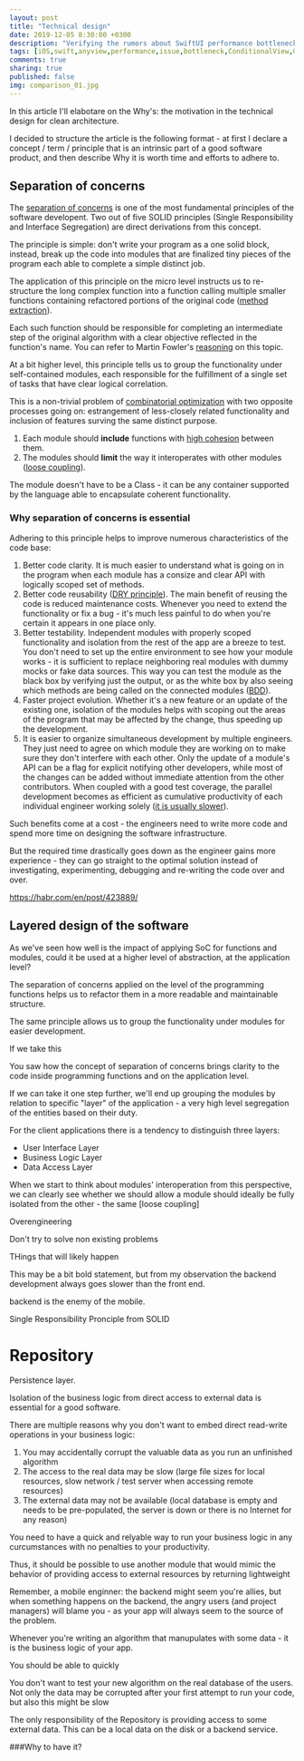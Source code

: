 ```yaml
---
layout: post
title: "Technical design"
date: 2019-12-05 8:30:00 +0300
description: "Verifying the rumors about SwiftUI performance bottlenecks"
tags: [iOS,swift,anyview,performance,issue,bottleneck,ConditionalView,Group,equatable,EquatableView]
comments: true
sharing: true
published: false
img: comparison_01.jpg
---
```



In this article I'll elabotare on the Why's: the motivation in the technical design for clean architecture.

I decided to structure the article is the following format - at first I declare a concept / term / principle that is an intrinsic part of a good software product, and then describe Why it is worth time and efforts to adhere to.

## Separation of concerns

The [separation of concerns](https://en.wikipedia.org/wiki/Separation_of_concerns) is one of the most fundamental principles of the software developent. Two out of five SOLID principles (Single Responsibility and Interface Segregation) are direct derivations from this concept.

The principle is simple: don't write your program as a one solid block, instead, break up the code into modules that are finalized tiny pieces of the program each able to complete a simple distinct job.

The application of this principle on the micro level instructs us to re-structure the long complex function into a function calling multiple smaller functions containing refactored portions of the original code ([method extraction](https://refactoring.guru/extract-method)).

Each such function should be responsible for completing an intermediate step of the original algorithm with a clear objective reflected in the function's name. You can refer to Martin Fowler's [reasoning](https://martinfowler.com/bliki/FunctionLength.html) on this topic.

At a bit higher level, this principle tells us to group the functionality under self-contained modules, each responsible for the fulfillment of a single set of tasks that have clear logical correlation.

This is a non-trivial problem of [combinatorial optimization](https://en.wikipedia.org/wiki/Combinatorial_optimization) with two opposite processes going on: estrangement of less-closely related functionality and inclusion of features surving the same distinct purpose. 

1. Each module should **include** functions with [high cohesion](https://en.wikipedia.org/wiki/Cohesion_(computer_science)) between them.
2. The modules should **limit** the way it interoperates with other modules ([loose coupling](https://en.wikipedia.org/wiki/Coupling_(computer_programming))).

The module doesn't have to be a Class - it can be any container supported by the language able to encapsulate coherent functionality.

### Why separation of concerns is essential

Adhering to this principle helps to improve numerous characteristics of the code base:

1. Better code clarity. It is much easier to understand what is going on in the program when each module has a consize and clear API with logically scoped set of methods.
2. Better code reusability ([DRY principle](https://en.wikipedia.org/wiki/Don%27t_repeat_yourself)). The main benefit of reusing the code is reduced maintenance costs. Whenever you need to extend the functionality or fix a bug - it's much less painful to do when you're certain it appears in one place only.
3. Better testability. Independent modules with properly scoped functionality and isolation from the rest of the app are a breeze to test. You don't need to set up the entire environment to see how your module works - it is sufficient to replace neighboring real modules with dummy mocks or fake data sources. This way you can test the module as the black box by verifying just the output, or as the white box by also seeing which methods are being called on the connected modules ([BDD](https://en.wikipedia.org/wiki/Behavior-driven_development)).
4. Faster project evolution. Whether it's a new feature or an update of the existing one, isolation of the modules helps with scoping out the areas of the program that may be affected by the change, thus speeding up the development.
5. It is easier to organize simultaneous development by multiple engineers. They just need to agree on which module they are working on to make sure they don't interfere with each other. Only the update of a module's API can be a flag for explicit notifying other developers, while most of the changes can be added without immediate attention from the other contributors. When coupled with a good test coverage, the parallel development becomes as efficient as cumulative productivity of each individual engineer working solely ([it is usually slower](https://en.wikipedia.org/wiki/The_Mythical_Man-Month)).

Such benefits come at a cost - the engineers need to write more code and spend more time on designing the software infrastructure.

But the required time drastically goes down as the engineer gains more experience - they can go straight to the optimal solution instead of investigating, experimenting, debugging and re-writing the code over and over.

https://habr.com/en/post/423889/

## Layered design of the software


As we've seen how well is the impact of applying SoC for functions and modules, could it be used at a higher level of abstraction, at the application level?


The separation of concerns applied on the level of the programming functions helps us to refactor them in a more readable and maintainable structure.

The same principle allows us to group the functionality under modules for easier development.

If we take this 

You saw how the concept of separation of concerns brings clarity to the code inside programming functions and on the application level.

If we can take it one step further, we'll end up grouping the modules by relation to specific "layer" of the application - a very high level segregation of the entities based on their duty.

For the client applications there is a tendency to distinguish three layers:

* User Interface Layer
* Business Logic Layer
* Data Access Layer

When we start to think about modules' interoperation from this perspective, we can clearly see whether we should allow a module should ideally be fully isolated from the other - the same [loose coupling]

Overengineering

Don't try to solve non existing problems

THings that will likely happen

This may be a bit bold statement, but from my observation the backend development always goes slower than the front end.

backend is the enemy of the mobile.


Single Responsibility Pronciple from SOLID

# Repository

Persistence layer.

Isolation of the business logic from direct access to external data is essential for a good software.

There are multiple reasons why you don't want to embed direct read-write operations in your business logic:

1. You may accidentally corrupt the valuable data as you run an unfinished algorithm
2. The access to the real data may be slow (large file sizes for local resources, slow network / test server when accessing remote resources)
3. The external data may not be available (local database is empty and needs to be pre-populated, the server is down or there is no Internet for any reason)

You need to have a quick and relyable way to run your business logic in any curcumstances with no penalties to your productivity.

Thus, it should be possible to use another module that would mimic the behavior of providing access to external resources by returning lightweight 


Remember, a mobile enginner: the backend might seem you're allies, but when something happens on the backend, the angry users (and project managers) will blame you - as your app will always seem to the source of the problem.

Whenever you're writing an algorithm that manupulates with some data - it is the business logic of your app.

You should be able to quickly 

You don't want to test your new algorithm on the real database of the users. Not only the data may be corrupted after your first attempt to run your code, but also this might be slow

The only responsibility of the Repository is providing access to some external data. This can be a local data on the disk or a backend service.



###Why to have it?

